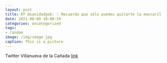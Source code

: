 ```yaml
---
layout: post
title: RT @sanidadgob: 💡 Recuerda que sólo puedes quitarte la mascarilla 😷 en espacios exteriores si mantienes la distancia de segurida...
date: 2021-08-09 18:00:19
categories: uncategorized
tags:
- random
image: /img/image.jpg
caption: This is a picture
---
```

Twitter Villanueva de la Cañada [link](https://twitter.com/AytoVDLCanada/status/1424683806037057536)
